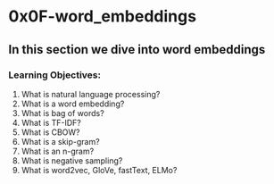 # 0x0F-word_embeddings
## In this section we dive into word embeddings
### Learning Objectives:
1. What is natural language processing?
2. What is a word embedding?
3. What is bag of words?
4. What is TF-IDF?
5. What is CBOW?
6. What is a skip-gram?
7. What is an n-gram?
8. What is negative sampling?
9. What is word2vec, GloVe, fastText, ELMo?
